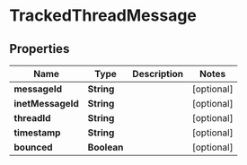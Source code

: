 

# TrackedThreadMessage


## Properties

| Name | Type | Description | Notes |
|------------ | ------------- | ------------- | -------------|
|**messageId** | **String** |  |  [optional] |
|**inetMessageId** | **String** |  |  [optional] |
|**threadId** | **String** |  |  [optional] |
|**timestamp** | **String** |  |  [optional] |
|**bounced** | **Boolean** |  |  [optional] |



